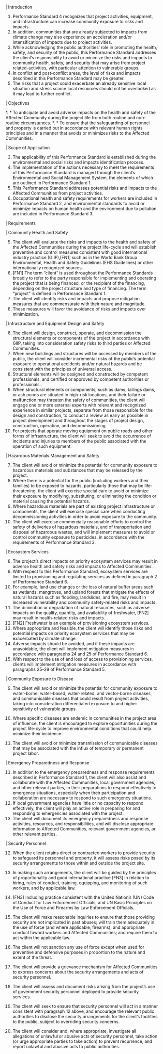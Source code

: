 |	Introduction

1.	Performance Standard 4 recognizes that project activities, equipment, and infrastructure can increase community exposure to risks and impacts.
1.	In addition, communities that are already subjected to impacts from climate change may also experience an acceleration and/or intensification of impacts due to project activities.
1.	While acknowledging the public authorities’ role in promoting the health, safety, and security of the public, this Performance Standard addresses the client’s responsibility to avoid or minimize the risks and impacts to community health, safety, and security that may arise from project related-activities, with particular attention to vulnerable groups.
2.	In conflict and post-conflict areas, the level of risks and impacts described in this Performance Standard may be greater.
2.	The risks that a project could exacerbate an already sensitive local situation and stress scarce local resources should not be overlooked as it may lead to further conflict.

|	Objectives

*.	* To anticipate and avoid adverse impacts on the health and safety of the Affected Community during the project life from both routine and non-routine circumstances.
*.	* To ensure that the safeguarding of personnel and property is carried out in accordance with relevant human rights principles and in a manner that avoids or minimizes risks to the Affected Communities.

|	Scope of Application

3.	The applicability of this Performance Standard is established during the environmental and social risks and impacts identification process.
3.	The implementation of the actions necessary to meet the requirements of this Performance Standard is managed through the client’s Environmental and Social Management System, the elements of which are outlined in Performance Standard 1.
4.	This Performance Standard addresses potential risks and impacts to the Affected Communities from project activities.
4.	Occupational health and safety requirements for workers are included in Performance Standard 2, and environmental standards to avoid or minimize impacts on human health and the environment due to pollution are included in Performance Standard 3.

|	Requirements

|	Community Health and Safety

5.	The client will evaluate the risks and impacts to the health and safety of the Affected Communities during the project life-cycle and will establish preventive and control measures consistent with good international industry practice (GIIP),[FN1] such as in the World Bank Group Environmental, Health and Safety Guidelines (EHS Guidelines) or other internationally recognized sources.
5.	[FN1] The term “client” is used throughout the Performance Standards broadly to refer to the party responsible for implementing and operating the project that is being financed, or the recipient of the financing, depending on the project structure and type of financing. The term “project” is defined in Performance Standard 1.
5.	The client will identify risks and impacts and propose mitigation measures that are commensurate with their nature and magnitude.
5.	These measures will favor the avoidance of risks and impacts over minimization.

|	Infrastructure and Equipment Design and Safety

6.	The client will design, construct, operate, and decommission the structural elements or components of the project in accordance with GIIP, taking into consideration safety risks to third parties or Affected Communities.
6.	When new buildings and structures will be accessed by members of the public, the client will consider incremental risks of the public’s potential exposure to operational accidents and/or natural hazards and be consistent with the principles of universal access.
6.	Structural elements will be designed and constructed by competent professionals, and certified or approved by competent authorities or professionals.
6.	When structural elements or components, such as dams, tailings dams, or ash ponds are situated in high-risk locations, and their failure or malfunction may threaten the safety of communities, the client will engage one or more external experts with relevant and recognized experience in similar projects, separate from those responsible for the design and construction, to conduct a review as early as possible in project development and throughout the stages of project design, construction, operation, and decommissioning.
6.	For projects that operate moving equipment on public roads and other forms of infrastructure, the client will seek to avoid the occurrence of incidents and injuries to members of the public associated with the operation of such equipment.

|	Hazardous Materials Management and Safety

7.	The client will avoid or minimize the potential for community exposure to hazardous materials and substances that may be released by the project.
7.	Where there is a potential for the public (including workers and their families) to be exposed to hazards, particularly those that may be life-threatening, the client will exercise special care to avoid or minimize their exposure by modifying, substituting, or eliminating the condition or material causing the potential hazards.
7.	Where hazardous materials are part of existing project infrastructure or components, the client will exercise special care when conducting decommissioning activities in order to avoid exposure to the community.
7.	The client will exercise commercially reasonable efforts to control the safety of deliveries of hazardous materials, and of transportation and disposal of hazardous wastes, and will implement measures to avoid or control community exposure to pesticides, in accordance with the requirements of Performance Standard 3.

|	Ecosystem Services

8.	The project’s direct impacts on priority ecosystem services may result in adverse health and safety risks and impacts to Affected Communities.
8.	With respect to this Performance Standard, ecosystem services are limited to provisioning and regulating services as defined in paragraph 2 of Performance Standard 6.
8.	For example, land use changes or the loss of natural buffer areas such as wetlands, mangroves, and upland forests that mitigate the effects of natural hazards such as flooding, landslides, and fire, may result in increased vulnerability and community safety-related risks and impacts.
8.	The diminution or degradation of natural resources, such as adverse impacts on the quality, quantity, and availability of freshwater, [FN2] may result in health-related risks and impacts.
8.	[FN2] Freshwater is an example of provisioning ecosystem services.
8.	Where appropriate and feasible, the client will identify those risks and potential impacts on priority ecosystem services that may be exacerbated by climate change.
8.	Adverse impacts should be avoided, and if these impacts are unavoidable, the client will implement mitigation measures in accordance with paragraphs 24 and 25 of Performance Standard 6.
8.	With respect to the use of and loss of access to provisioning services, clients will implement mitigation measures in accordance with paragraphs 25–29 of Performance Standard 5.

|	Community Exposure to Disease

9.	The client will avoid or minimize the potential for community exposure to water-borne, water-based, water-related, and vector-borne diseases, and communicable diseases that could result from project activities, taking into consideration differentiated exposure to and higher sensitivity of vulnerable groups.
9.	Where specific diseases are endemic in communities in the project area of influence, the client is encouraged to explore opportunities during the project life-cycle to improve environmental conditions that could help minimize their incidence.

10.	The client will avoid or minimize transmission of communicable diseases that may be associated with the influx of temporary or permanent project labor.

|	Emergency Preparedness and Response

11.	In addition to the emergency preparedness and response requirements described in Performance Standard 1, the client will also assist and collaborate with the Affected Communities, local government agencies, and other relevant parties, in their preparations to respond effectively to emergency situations, especially when their participation and collaboration are necessary to respond to such emergency situations.
11.	If local government agencies have little or no capacity to respond effectively, the client will play an active role in preparing for and responding to emergencies associated with the project.
11.	The client will document its emergency preparedness and response activities, resources, and responsibilities, and will disclose appropriate information to Affected Communities, relevant government agencies, or other relevant parties.

|	Security Personnel

12.	When the client retains direct or contracted workers to provide security to safeguard its personnel and property, it will assess risks posed by its security arrangements to those within and outside the project site.
12.	In making such arrangements, the client will be guided by the principles of proportionality and good international practice [FN3] in relation to hiring, rules of conduct, training, equipping, and monitoring of such workers, and by applicable law.
12.	[FN3] Including practice consistent with the United Nation’s (UN) Code of Conduct for Law Enforcement Officials, and UN Basic Principles on the Use of Force and Firearms by Law Enforcement Officials.
12.	The client will make reasonable inquiries to ensure that those providing security are not implicated in past abuses; will train them adequately in the use of force (and where applicable, firearms), and appropriate conduct toward workers and Affected Communities; and require them to act within the applicable law.
12.	The client will not sanction any use of force except when used for preventive and defensive purposes in proportion to the nature and extent of the threat.
12.	The client will provide a grievance mechanism for Affected Communities to express concerns about the security arrangements and acts of security personnel.

13.	The client will assess and document risks arising from the project’s use of government security personnel deployed to provide security services.
13.	The client will seek to ensure that security personnel will act in a manner consistent with paragraph 12 above, and encourage the relevant public authorities to disclose the security arrangements for the client’s facilities to the public, subject to overriding security concerns.

14.	The client will consider and, where appropriate, investigate all allegations of unlawful or abusive acts of security personnel, take action (or urge appropriate parties to take action) to prevent recurrence, and report unlawful and abusive acts to public authorities.
